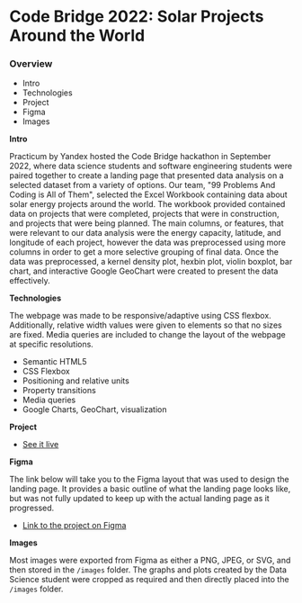 # Code Bridge 2022: Solar Projects Around the World

### Overview

- Intro
- Technologies
- Project
- Figma
- Images

**Intro**

Practicum by Yandex hosted the Code Bridge hackathon in September 2022, where data science students and software engineering students were paired together to create a landing page that presented data analysis on a selected dataset from a variety of options. Our team, "99 Problems And Coding is All of Them", selected the Excel Workbook containing data about solar energy projects around the world. The workbook provided contained data on projects that were completed, projects that were in construction, and projects that were being planned. The main columns, or features, that were relevant to our data analysis were the energy capacity, latitude, and longitude of each project, however the data was preprocessed using more columns in order to get a more selective grouping of final data. Once the data was preprocessed, a kernel density plot, hexbin plot, violin boxplot, bar chart, and interactive Google GeoChart were created to present the data effectively.

**Technologies**

The webpage was made to be responsive/adaptive using CSS flexbox. Additionally, relative width values were given to elements so that no sizes are fixed. Media queries are included to change the layout of the webpage at specific resolutions.

- Semantic HTML5
- CSS Flexbox
- Positioning and relative units
- Property transitions
- Media queries
- Google Charts, GeoChart, visualization

**Project**

- [See it live](https://timothyhorth.github.io/code_bridge_2022/)

**Figma**

The link below will take you to the Figma layout that was used to design the landing page. It provides a basic outline of what the landing page looks like, but was not fully updated to keep up with the actual landing page as it progressed.

- [Link to the project on Figma](https://www.figma.com/file/xpGtabtGxGkdDDArc8XDNH/Code-Bridge-2022?node-id=0%3A1)

**Images**

Most images were exported from Figma as either a PNG, JPEG, or SVG, and then stored in the `/images` folder. The graphs and plots created by the Data Science student were cropped as required and then directly placed into the `/images` folder.
